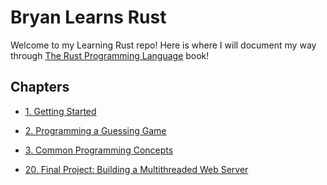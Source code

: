 # Bryan Learns Rust

Welcome to my Learning Rust repo! Here is where I will document my way through [The Rust Programming Language](https://doc.rust-lang.org/stable/book/) book!
## Chapters
- [1. Getting Started](./1)
- [2. Programming a Guessing Game](./2)
- [3. Common Programming Concepts](./3)

- [20. Final Project: Building a Multithreaded Web Server](./20)